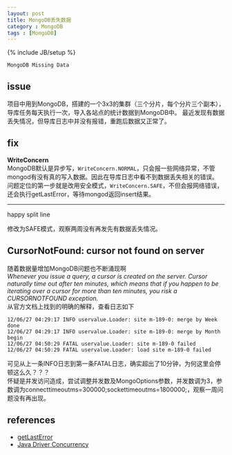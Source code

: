 ```yaml
---
layout: post
title: MongoDB丢失数据
category : MongoDB
tags : [MongoDB]
---
```

{% include JB/setup %}

`MongoDB Missing Data`  


## issue
项目中用到MongoDB，搭建的一个3x3的集群（三个分片，每个分片三个副本），导库任务每天执行一次，导入各站点的统计数据到MongoDB中。
最近发现有数据丢失情况，但导库日志中并没有报错，重跑后数据又正常了。

## fix
**WriteConcern**  
MongoDB默认是异步写，`WriteConcern.NORMAL`，只会报一些网络异常，不管mongod有没有真的写入数据。因此在导库日志中看不到数据丢失相关的错误。
问题定位的第一步就是改用安全模式，`WriteConcern.SAFE`，不但会报网络错误，还会执行getLastError，等待mongod返回insert结果。

---
happy split line  


修改为SAFE模式，观察两周没有再发先有数据丢失情况。

## CursorNotFound: cursor not found on server
随着数据量增加MongoDB问题也不断涌现啊  
*Whenever you issue a query, a cursor is created on the server. Cursor naturally time out after ten minutes, which means that if you happen to be iterating over a cursor for more than ten minutes, you risk a CURSORNOTFOUND exception.*  
从官方文档上找到的明确的解释，查看日志如下

	12/06/27 04:29:17 INFO uservalue.Loader: site m-189-0: merge by Week done
	12/06/27 04:29:17 INFO uservalue.Loader: site m-189-0: merge by Month begin
	12/06/27 04:50:29 FATAL uservalue.Loader: site m-189-0 failed
	12/06/27 04:50:29 FATAL uservalue.Loader: load site m-189-0 failed

可见从上一条INFO日志到第一条FATAL日志，确实超出了10分钟，为何这里会停顿这么久？？？  
怀疑是并发访问造成，尝试调整并发数及MongoOptions参数，并发数调为3，参数调为connecttimeoutms=300000;sockettimeoutms=1800000;，观察一周问题没有再出现。


## references
+ [getLastError](http://www.mongodb.org/display/DOCS/getLastError+Command)
+ [Java Driver Concurrency](http://www.mongodb.org/display/DOCS/Java+Driver+Concurrency)

